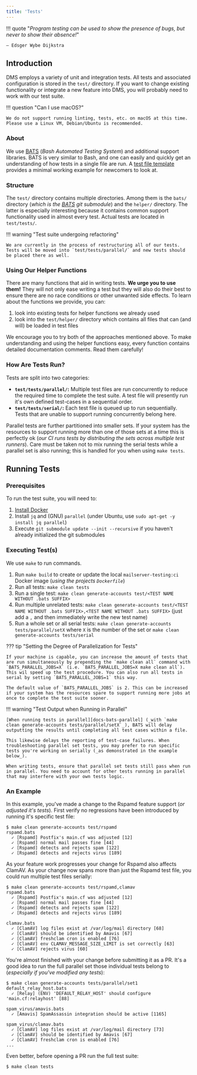 ```yaml
---
title: 'Tests'
---
```


!!! quote "_Program testing can be used to show the presence of bugs, but never to show their absence!_"

    – Edsger Wybe Dijkstra

## Introduction

DMS employs a variety of unit and integration tests. All tests and associated configuration is stored in the `test/` directory. If you want to change existing functionality or integrate a new feature into DMS, you will probably need to work with our test suite.

!!! question "Can I use macOS?"

    We do not support running linting, tests, etc. on macOS at this time. Please use a Linux VM, Debian/Ubuntu is recommended.

### About

We use [BATS] (_Bash Automated Testing System_) and additional support libraries. BATS is very similar to Bash, and one can easily and quickly get an understanding of how tests in a single file are run. A [test file template][template-test] provides a minimal working example for newcomers to look at.

### Structure

The `test/` directory contains multiple directories. Among them is the `bats/` directory (_which is the [BATS] git submodule_) and the `helper/` directory. The latter is especially interesting because it contains common support functionality used in almost every test. Actual tests are located in `test/tests/`.

!!! warning "Test suite undergoing refactoring"

    We are currently in the process of restructuring all of our tests. Tests will be moved into `test/tests/parallel/` and new tests should be placed there as well.

### Using Our Helper Functions

There are many functions that aid in writing tests. **We urge you to use them!** They will not only ease writing a test but they will also do their best to ensure there are no race conditions or other unwanted side effects. To learn about the functions we provide, you can:

1. look into existing tests for helper functions we already used
2. look into the `test/helper/` directory which contains all files that can (and will) be loaded in test files

We encourage you to try both of the approaches mentioned above. To make understanding and using the helper functions easy, every function contains detailed documentation comments. Read them carefully!

### How Are Tests Run?

Tests are split into two categories:

- **`test/tests/parallel/`:** Multiple test files are run concurrently to reduce the required time to complete the test suite. A test file will presently run it's own defined test-cases in a sequential order.
- **`test/tests/serial/`:** Each test file is queued up to run sequentially. Tests that are unable to support running concurrently belong here.

Parallel tests are further partitioned into smaller sets. If your system has the resources to support running more than one of those sets at a time this is perfectly ok (_our CI runs tests by distributing the sets across multiple test runners_). Care must be taken not to mix running the serial tests while a parallel set is also running; this is handled for you when using `make tests`.

## Running Tests

### Prerequisites

To run the test suite, you will need to:

1. [Install Docker][get-docker]
2. Install `jq` and (GNU) `parallel` (under Ubuntu, use `sudo apt-get -y install jq parallel`)
3. Execute `git submodule update --init --recursive` if you haven't already initialized the git submodules

### Executing Test(s)

We use `make` to run commands.

1. Run `make build` to create or update the local `mailserver-testing:ci` Docker image (_using the projects `Dockerfile`_)
2. Run all tests: `make clean tests`
3. Run a single test: `make clean generate-accounts test/<TEST NAME WITHOUT .bats SUFFIX>`
4. Run multiple unrelated tests: `make clean generate-accounts test/<TEST NAME WITHOUT .bats SUFFIX>,<TEST NAME WITHOUT .bats SUFFIX>` (just add a `,` and then immediately write the new test name)
5. Run a whole set or all serial tests: `make clean generate-accounts tests/parallel/setX` where `X` is the number of the set or `make clean generate-accounts tests/serial`

??? tip "Setting the Degree of Parallelization for Tests"

    If your machine is capable, you can increase the amount of tests that are run simultaneously by prepending the `make clean all` command with `BATS_PARALLEL_JOBS=X` (i.e. `BATS_PARALLEL_JOBS=X make clean all`). This wil speed up the test procedure. You can also run all tests in serial by setting `BATS_PARALLEL_JOBS=1` this way.

    The default value of `BATS_PARALLEL_JOBS` is 2. This can be increased if your system has the resources spare to support running more jobs at once to complete the test suite sooner.

!!! warning "Test Output when Running in Parallel"

    [When running tests in parallel][docs-bats-parallel] (_with `make clean generate-accounts tests/parallel/setX`_), BATS will delay outputting the results until completing all test cases within a file.

    This likewise delays the reporting of test-case failures. When troubleshooting parallel set tests, you may prefer to run specific tests you're working on serially (_as demonstrated in the example below_).

    When writing tests, ensure that parallel set tests still pass when run in parallel. You need to account for other tests running in parallel that may interfere with your own tests logic.

### An Example

In this example, you've made a change to the Rspamd feature support (_or adjusted it's tests_). First verify no regressions have been introduced by running it's specific test file:

```console
$ make clean generate-accounts test/rspamd
rspamd.bats
  ✓ [Rspamd] Postfix's main.cf was adjusted [12]
  ✓ [Rspamd] normal mail passes fine [44]
  ✓ [Rspamd] detects and rejects spam [122]
  ✓ [Rspamd] detects and rejects virus [189]
```

As your feature work progresses your change for Rspamd also affects ClamAV. As your change now spans more than just the Rspamd test file, you could run multiple test files serially:

```console
$ make clean generate-accounts test/rspamd,clamav
rspamd.bats
  ✓ [Rspamd] Postfix's main.cf was adjusted [12]
  ✓ [Rspamd] normal mail passes fine [44]
  ✓ [Rspamd] detects and rejects spam [122]
  ✓ [Rspamd] detects and rejects virus [189]

clamav.bats
  ✓ [ClamAV] log files exist at /var/log/mail directory [68]
  ✓ [ClamAV] should be identified by Amavis [67]
  ✓ [ClamAV] freshclam cron is enabled [76]
  ✓ [ClamAV] env CLAMAV_MESSAGE_SIZE_LIMIT is set correctly [63]
  ✓ [ClamAV] rejects virus [60]
```

You're almost finished with your change before submitting it as a PR. It's a good idea to run the full parallel set those individual tests belong to (_especially if you've modified any tests_):

```console
$ make clean generate-accounts tests/parallel/set1
default_relay_host.bats
  ✓ [Relay] (ENV) 'DEFAULT_RELAY_HOST' should configure 'main.cf:relayhost' [88]

spam_virus/amavis.bats
  ✓ [Amavis] SpamAssassin integration should be active [1165]

spam_virus/clamav.bats
  ✓ [ClamAV] log files exist at /var/log/mail directory [73]
  ✓ [ClamAV] should be identified by Amavis [67]
  ✓ [ClamAV] freshclam cron is enabled [76]
...
```

Even better, before opening a PR run the full test suite:

```console
$ make clean tests
```

[BATS]: https://github.com/bats-core/bats-core
[template-test]: https://github.com/docker-mailserver/docker-mailserver/blob/master/test/tests/parallel/set2/template.bats
[testing-prs]: https://github.com/docker-mailserver/docker-mailserver/blob/master/.github/workflows/test_merge_requests.yml
[get-docker]: https://docs.docker.com/get-docker/
[docs-bats-parallel]: https://bats-core.readthedocs.io/en/v1.8.2/usage.html#parallel-execution

